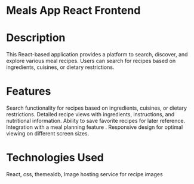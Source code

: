 # Meals App React Frontend
# Description
This React-based application provides a platform to search, discover, and explore various meal recipes. Users can search for recipes based on ingredients, cuisines, or dietary restrictions.

# Features
Search functionality for recipes based on ingredients, cuisines, or dietary restrictions.
Detailed recipe views with ingredients, instructions, and nutritional information.
Ability to save favorite recipes for later reference.
Integration with a meal planning feature .
Responsive design for optimal viewing on different screen sizes.

# Technologies Used
React,
css,
themealdb,
Image hosting service for recipe images
